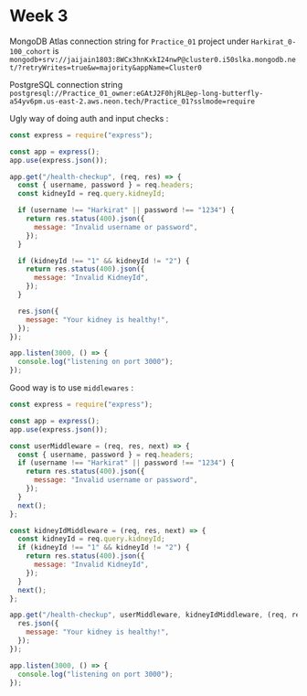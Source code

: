 # Week 3

MongoDB Atlas connection string for `Practice_01` project under `Harkirat_0-100_cohort` is `mongodb+srv://jaijain1803:8WCx3hnKxkI24nwP@cluster0.i50slka.mongodb.net/?retryWrites=true&w=majority&appName=Cluster0`

PostgreSQL connection string `postgresql://Practice_01_owner:eGAtJ2F0hjRL@ep-long-butterfly-a54yv6pm.us-east-2.aws.neon.tech/Practice_01?sslmode=require`

Ugly way of doing auth and input checks :
```js
const express = require("express");

const app = express();
app.use(express.json());

app.get("/health-checkup", (req, res) => {
  const { username, password } = req.headers;
  const kidneyId = req.query.kidneyId;

  if (username !== "Harkirat" || password !== "1234") {
    return res.status(400).json({
      message: "Invalid username or password",
    });
  }

  if (kidneyId !== "1" && kidneyId != "2") {
    return res.status(400).json({
      message: "Invalid KidneyId",
    });
  }

  res.json({
    message: "Your kidney is healthy!",
  });
});

app.listen(3000, () => {
  console.log("listening on port 3000");
});
```
Good way is to use `middlewares` :
```js
const express = require("express");

const app = express();
app.use(express.json());

const userMiddleware = (req, res, next) => {
  const { username, password } = req.headers;
  if (username !== "Harkirat" || password !== "1234") {
    return res.status(400).json({
      message: "Invalid username or password",
    });
  }
  next();
};

const kidneyIdMiddleware = (req, res, next) => {
  const kidneyId = req.query.kidneyId;
  if (kidneyId !== "1" && kidneyId != "2") {
    return res.status(400).json({
      message: "Invalid KidneyId",
    });
  }
  next();
};

app.get("/health-checkup", userMiddleware, kidneyIdMiddleware, (req, res) => {
  res.json({
    message: "Your kidney is healthy!",
  });
});

app.listen(3000, () => {
  console.log("listening on port 3000");
});
```
